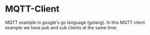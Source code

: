 # MQTT-Client
MQTT example in google's go language (golang).
In this MQTT client example we have pub and sub clients at the same time.
